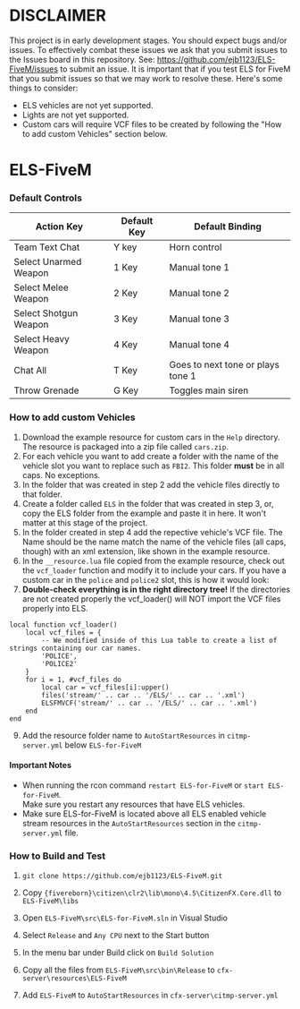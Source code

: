 # DISCLAIMER  
This project is in early development stages. You should expect bugs and/or issues. To effectively combat these issues we ask that you submit issues to the Issues board in this repository. See: https://github.com/ejb1123/ELS-FiveM/issues to submit an issue. It is important that if you test ELS for FiveM that you submit issues so that we may work to resolve these. Here's some things to consider:

- ELS vehicles are not yet supported.
- Lights are not yet supported.
- Custom cars will require VCF files to be created by following the "How to add custom Vehicles" section below.

# ELS-FiveM

### Default Controls

|Action Key|Default Key|Default Binding
|---|---|---|
|Team Text Chat | Y key | Horn control|
|Select Unarmed Weapon | 1 Key | Manual tone 1
|Select Melee Weapon | 2 Key | Manual tone 2|
|Select Shotgun Weapon | 3 Key | Manual tone 3|
|Select Heavy Weapon | 4 Key | Manual tone 4|
|Chat All| T Key|Goes to next tone or plays tone 1|
|Throw Grenade| G Key|Toggles main siren|

### How to add custom Vehicles

1. Download the example resource for custom cars in the `Help` directory. The resource is packaged into a zip file called `cars.zip`.
2. For each vehicle you want to add create a folder with the name of the vehicle slot you want to replace such as `FBI2`. This folder **must** be in all caps. No exceptions.
3. In the folder that was created in step 2 add the vehicle files directly to that folder.
4. Create a folder called `ELS` in the folder that was created in step 3, or, copy the ELS folder from the example and paste it in here. It won't matter at this stage of the project.
5. In the folder created in step 4 add the repective vehicle's VCF file. The Name should be the name match the name of the vehicle files (all caps, though) with an xml extension, like shown in the example resource.
6. In the `__resource.lua` file copied from the example resource, check out the `vcf_loader` function and modify it to include your cars. If you have a custom car in the `police` and `police2` slot, this is how it would look:
7. **Double-check everything is in the right directory tree!** If the directories are not created properly the vcf_loader() will NOT import the VCF files properly into ELS.

```
local function vcf_loader()
	local vcf_files = {
		-- We modified inside of this Lua table to create a list of strings containing our car names.
		'POLICE',
		'POLICE2'
	}
	for i = 1, #vcf_files do
		local car = vcf_files[i]:upper()
		files('stream/' .. car .. '/ELS/' .. car .. '.xml')
		ELSFMVCF('stream/' .. car .. '/ELS/' .. car .. '.xml')
	end
end
```

9. Add the resource folder name to `AutoStartResources` in `citmp-server.yml` below `ELS-for-FiveM`
#### Important Notes

- When running the rcon command `restart ELS-for-FiveM` or `start ELS-for-FiveM`.  
Make sure you restart any resources that have ELS vehicles.
- Make sure ELS-for-FiveM is located above all ELS enabled vehicle stream resources in the `AutoStartResources` section in the `citmp-server.yml` file.

### How to Build and Test

1. `git clone https://github.com/ejb1123/ELS-FiveM.git`

2. Copy `{fivereborn}\citizen\clr2\lib\mono\4.5\CitizenFX.Core.dll` to `ELS-FiveM\libs`

3. Open `ELS-FiveM\src\ELS-for-FiveM.sln` in Visual Studio

4. Select `Release` and `Any CPU`  next to the Start button

5. In the menu bar under Build click on `Build Solution`

6. Copy all the files from `ELS-FiveM\src\bin\Release` to `cfx-server\resources\ELS-FiveM`

7. Add `ELS-FiveM` to `AutoStartResources` in `cfx-server\citmp-server.yml`
